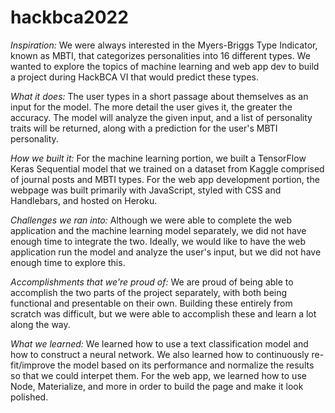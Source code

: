 # hackbca2022

*Inspiration:*
We were always interested in the Myers-Briggs Type Indicator, known as MBTI, that categorizes personalities into 16 different types. We wanted to explore the 
topics of machine learning and web app dev to build a project during HackBCA VI that would predict these types.

*What it does:* 
The user types in a short passage about themselves as an input for the model. The more detail the user gives it, the greater the accuracy. The model will analyze
the given input, and a list of personality traits will be returned, along with a prediction for the user's MBTI personality.

*How we built it:* 
For the machine learning portion, we built a TensorFlow Keras Sequential model that we trained on a dataset from Kaggle comprised of journal posts and MBTI types. 
For the web app development portion, the webpage was built primarily with JavaScript, styled with CSS and Handlebars, and hosted on Heroku.

*Challenges we ran into:* 
Although we were able to complete the web application and the machine learning model separately, we did not have enough time to integrate the two. Ideally, we would 
like to have the web application run the model and analyze the user's input, but we did not have enough time to explore this.

*Accomplishments that we're proud of:* 
We are proud of being able to accomplish the two parts of the project separately, with both being functional and presentable on their own. Building these entirely from 
scratch was difficult, but we were able to accomplish these and learn a lot along the way.

*What we learned:* 
We learned how to use a text classification model and how to construct a neural network. We also learned how to continuously re-fit/improve the model based on its 
performance and normalize the results so that we could interpet them. For the web app, we learned how to use Node, Materialize, and more in order to build the page 
and make it look polished.
